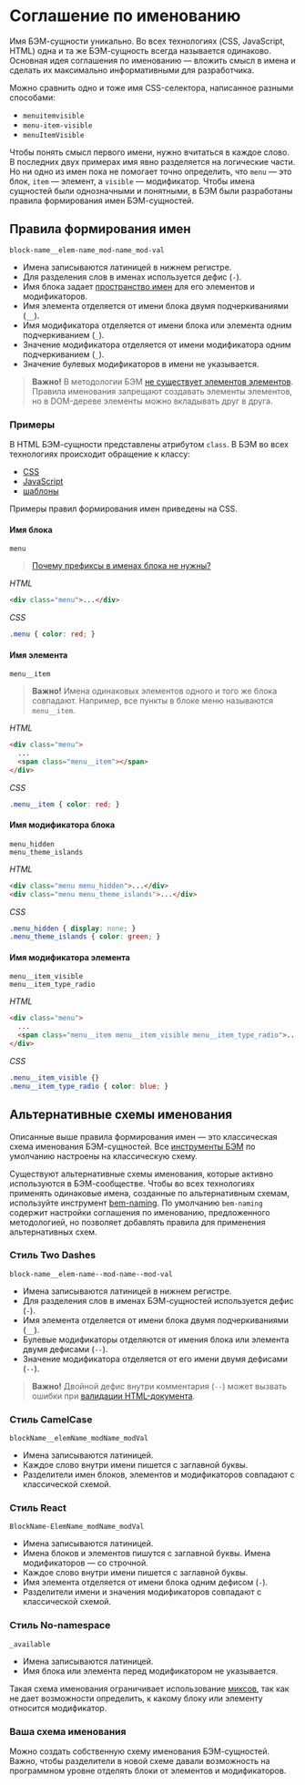 # Соглашение по именованию

Имя БЭМ-сущности уникально. Во всех технологиях (CSS, JavaScript, HTML) одна и та же БЭМ-сущность всегда называется одинаково. Основная идея соглашения по именованию — вложить смысл в имена и сделать их максимально информативными для разработчика. 

Можно сравнить одно и тоже имя CSS-селектора, написанное разными способами: 

* `menuitemvisible`  
* `menu-item-visible`  
* `menuItemVisible`  

Чтобы понять смысл первого имени, нужно вчитаться в каждое слово. В последних двух примерах имя явно разделяется на логические части. Но ни одно из имен пока не помогает точно определить, что `menu` — это блок, `item` — элемент, а `visible` — модификатор. Чтобы имена сущностей были однозначными и понятными, в БЭМ были разработаны правила формирования имен БЭМ-сущностей. 

## Правила формирования имен

`block-name__elem-name_mod-name_mod-val`

* Имена записываются латиницей в нижнем регистре.
* Для разделения слов в именах используется дефис (`-`).
* Имя блока задает [пространство имен](https://ru.wikipedia.org/wiki/Пространство_имён) для его элементов и модификаторов.
* Имя элемента отделяется от имени блока двумя подчеркиваниями (`__`).
* Имя модификатора отделяется от имени блока или элемента одним подчеркиванием (`_`).
* Значение модификатора отделяется от имени модификатора одним подчеркиванием (`_`).
* Значение булевых модификаторов в имени не указывается.

> **Важно!** В методологии БЭМ [не существует элементов элементов](../../faq/faq.ru.md#Можно-ли-создавать-элементы-элементов-block__elem1__elem2). Правила именования запрещают создавать элементы элементов, но в DOM-дереве элементы можно вкладывать друг в друга. 

### Примеры

В HTML БЭМ-сущности представлены атрибутом `class`. В БЭМ во всех технологиях происходит обращение к классу: 
* [CSS](../bem-for-css/bem-for-css.ru.md#Селекторы)
* [JavaScript](../bem-for-js/bem-for-js.ru.md#Привязка-javascript-блоков-к-html)
* [шаблоны](../bem-for-html/bem-for-html.ru.md#Автоматическая-генерация-html)

Примеры правил формирования имен приведены на CSS.

#### Имя блока

`menu`

> [Почему префиксы в именах блока не нужны?](../history/history.ru.md#Появление-блоков)

*HTML*

```html
<div class="menu">...</div>
```

*CSS*

```css
.menu { color: red; }
```

#### Имя элемента

`menu__item`

> **Важно!** Имена одинаковых элементов одного и того же блока совпадают. Например, все пункты в блоке меню называются `menu__item`.

*HTML*

```html
<div class="menu">
  ...
  <span class="menu__item"></span>
</div>
```

*CSS*

```css
.menu__item { color: red; }
```

#### Имя модификатора блока

`menu_hidden`  
`menu_theme_islands`

*HTML*

```html
<div class="menu menu_hidden">...</div>
<div class="menu menu_theme_islands">...</div>
```

*CSS*

```css
.menu_hidden { display: none; }
.menu_theme_islands { color: green; }
```

#### Имя модификатора элемента

`menu__item_visible`  
`menu__item_type_radio`

*HTML*

```html
<div class="menu">
  ...
  <span class="menu__item menu__item_visible menu__item_type_radio">...</span>
</div>
```

*CSS*

```css
.menu__item_visible {}
.menu__item_type_radio { color: blue; }
```

## Альтернативные схемы именования

Описанные выше правила формирования имен — это классическая схема именования БЭМ-сущностей. Все [инструменты БЭМ](https://ru.bem.info/toolbox/) по умолчанию настроены на классическую схему.

Существуют альтернативные схемы именования, которые активно используются в БЭМ-сообществе. Чтобы во всех технологиях применять одинаковые имена, созданные по альтернативным схемам, используйте инструмент [bem-naming](https://ru.bem.info/toolbox/sdk/bem-naming/). По умолчанию `bem-naming` содержит настройки соглашения по именованию, предложенного методологией, но позволяет добавлять правила для применения альтернативных схем.

### Стиль Two Dashes

`block-name__elem-name--mod-name--mod-val`

* Имена записываются латиницей в нижнем регистре.
* Для разделения слов в именах БЭМ-сущностей используется дефис (`-`).
* Имя элемента отделяется от имени блока двумя подчеркиваниями (`__`).
* Булевые модификаторы отделяются от имения блока или элемента двумя дефисами (`--`).
* Значение модификатора отделяется от его имени двумя дефисами (`--`).

> **Важно!** Двойной дефис внутри комментария (`--`) может вызвать ошибки при [валидации HTML-документа](http://www.w3.org/TR/html5/syntax.html#comments).

### Стиль CamelCase

`blockName__elemName_modName_modVal`

* Имена записываются латиницей.
* Каждое слово внутри имени пишется с заглавной буквы.
* Разделители имен блоков, элементов и модификаторов совпадают с классической схемой.

### Стиль React

`BlockName-ElemName_modName_modVal`

* Имена записываются латиницей.
* Имена блоков и элементов пишутся с заглавной буквы. Имена модификаторов — со строчной.
* Каждое слово внутри имени пишется с заглавной буквы.
* Имя элемента отделяется от имени блока одним дефисом (`-`).
* Разделители имени и значения модификаторов совпадают с классической схемой.

### Стиль No-namespace

`_available`

* Имена записываются латиницей.
* Имя блока или элемента перед модификатором не указывается. 

Такая схема именования ограничивает использование [миксов](../key-concepts/key-concepts.ru.md#Микс), так как не дает возможности определить, к какому блоку или элементу относится модификатор.

### Ваша схема именования

Можно создать собственную схему именования БЭМ-сущностей. Важно, чтобы разделители в новой схеме давали возможность на программном уровне отделять блоки от элементов и модификаторов.
